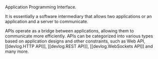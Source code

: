 
Application Programming Interface.

It is essentially a software intermediary that allows two applications or an application and a server to communicate.

APIs operate as a bridge between applications, allowing them to communicate more efficiently. APIs can be categorized into various types based on application designs and other constraints, such as Web API, [[devlog.HTTP API]], [[devlog.REST API]], [[devlog.WebSockets API]] and many more.
